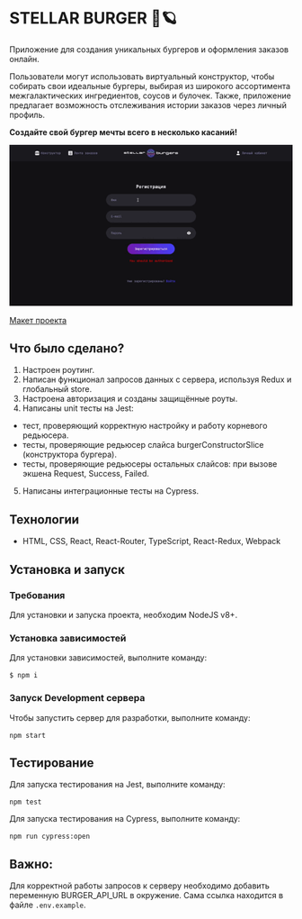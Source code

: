 # STELLAR BURGER 🍔🪐
Приложение для создания уникальных бургеров и оформления заказов онлайн. 

Пользователи могут использовать виртуальный конструктор, чтобы собирать свои идеальные бургеры, выбирая из широкого ассортимента межгалактических ингредиентов, соусов и булочек. Также, приложение предлагает возможность отслеживания истории заказов через личный профиль.

**Создайте свой бургер мечты всего в несколько касаний!**

<img src="./preview-burger.gif" />   

[Макет проекта](https://www.figma.com/file/FEeiiGLOsE7ktXbPpBxYoD/Custom-dropdown?type=design&node-id=0%3A1&mode=design&t=eXRJnWC6Xsuw0qR4-1)

## Что было сделано?
1. Настроен роутинг.
2. Написан функционал запросов данных с сервера, используя Redux и глобальный store.
3. Настроена авторизация и созданы защищённые роуты.
4. Написаны unit тесты на Jest:
* тест, проверяющий корректную настройку и работу корневого редьюсера.
* тесты, проверяющие редьюсер слайса burgerConstructorSlice (конструктора бургера).
* тесты, проверяющие редьюсеры остальных слайсов: при вызове экшена Request, Success, Failed.
5. Написаны интеграционные тесты на Cypress.


## Технологии
* HTML, CSS, React, React-Router, TypeScript, React-Redux, Webpack

## Установка и запуск
### Требования
Для установки и запуска проекта, необходим NodeJS v8+.

### Установка зависимостей
Для установки зависимостей, выполните команду:
```
$ npm i
```
### Запуск Development сервера
Чтобы запустить сервер для разработки, выполните команду:
```
npm start
```
## Тестирование
Для запуска тестирования на Jest, выполните команду:
```
npm test
```
Для запуска тестирования на Cypress, выполните команду:
```
npm run cypress:open
```
## Важно:

Для корректной работы запросов к серверу необходимо добавить переменную BURGER_API_URL в окружение. Сама ссылка находится в файле `.env.example`.
